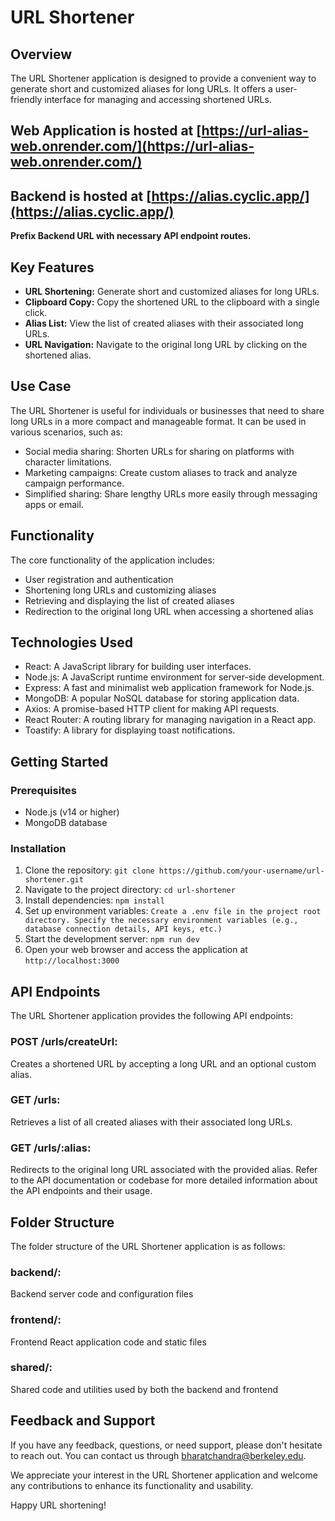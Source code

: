 # URL Shortener

## Overview

The URL Shortener application is designed to provide a convenient way to generate short and customized aliases for long URLs. It offers a user-friendly interface for managing and accessing shortened URLs.

## Web Application is hosted at [https://url-alias-web.onrender.com/](https://url-alias-web.onrender.com/)

## Backend is hosted at [https://alias.cyclic.app/](https://alias.cyclic.app/)

**Prefix Backend URL with necessary API endpoint routes.**

## Key Features

- **URL Shortening:** Generate short and customized aliases for long URLs.
- **Clipboard Copy:** Copy the shortened URL to the clipboard with a single click.
- **Alias List:** View the list of created aliases with their associated long URLs.
- **URL Navigation:** Navigate to the original long URL by clicking on the shortened alias.

## Use Case

The URL Shortener is useful for individuals or businesses that need to share long URLs in a more compact and manageable format. It can be used in various scenarios, such as:

- Social media sharing: Shorten URLs for sharing on platforms with character limitations.
- Marketing campaigns: Create custom aliases to track and analyze campaign performance.
- Simplified sharing: Share lengthy URLs more easily through messaging apps or email.

## Functionality

The core functionality of the application includes:

- User registration and authentication
- Shortening long URLs and customizing aliases
- Retrieving and displaying the list of created aliases
- Redirection to the original long URL when accessing a shortened alias

## Technologies Used

- React: A JavaScript library for building user interfaces.
- Node.js: A JavaScript runtime environment for server-side development.
- Express: A fast and minimalist web application framework for Node.js.
- MongoDB: A popular NoSQL database for storing application data.
- Axios: A promise-based HTTP client for making API requests.
- React Router: A routing library for managing navigation in a React app.
- Toastify: A library for displaying toast notifications.

## Getting Started

### Prerequisites

- Node.js (v14 or higher)
- MongoDB database

### Installation

1. Clone the repository: ```git clone https://github.com/your-username/url-shortener.git```
2. Navigate to the project directory: ```cd url-shortener```
3. Install dependencies: ```npm install```
4. Set up environment variables: ```Create a .env file in the project root directory.
Specify the necessary environment variables (e.g., database connection details, API keys, etc.) ```
5. Start the development server: ```npm run dev```
6. Open your web browser and access the application at ```http://localhost:3000```

## API Endpoints
The URL Shortener application provides the following API endpoints:

### POST /urls/createUrl: 
Creates a shortened URL by accepting a long URL and an optional custom alias.
### GET /urls: 
Retrieves a list of all created aliases with their associated long URLs.
### GET /urls/:alias: 
Redirects to the original long URL associated with the provided alias.
Refer to the API documentation or codebase for more detailed information about the API endpoints and their usage.

## Folder Structure
The folder structure of the URL Shortener application is as follows:

### backend/: 
Backend server code and configuration files
### frontend/: 
Frontend React application code and static files
### shared/: 
Shared code and utilities used by both the backend and frontend

## Feedback and Support
If you have any feedback, questions, or need support, please don't hesitate to reach out. You can contact us through bharatchandra@berkeley.edu.

We appreciate your interest in the URL Shortener application and welcome any contributions to enhance its functionality and usability.

Happy URL shortening!
